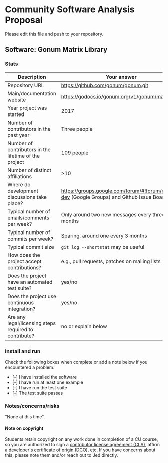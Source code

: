 # Community Software Analysis Proposal
Please edit this file and push to your repository.

## Software: Gonum Matrix Library

### Stats

| Description | Your answer |
|---------|-----------|
| Repository URL |  https://github.com/gonum/gonum.git  | 
| Main/documentation website |  https://godocs.io/gonum.org/v1/gonum/mat  |
| Year project was started | 2017 |
| Number of contributors in the past year | Three people |
| Number of contributors in the lifetime of the project | 109 people |
| Number of distinct affiliations | >10 |
| Where do development discussions take place? | https://groups.google.com/forum/#!forum/gonum-dev (Google Groups) and Github Issue Board |
| Typical number of emails/comments per week? | Only around two new messages every three months |
| Typical number of commits per week? |  Sparing, around one every 3 months |
| Typical commit size | `git log --shortstat` may be useful |
| How does the project accept contributions? | e.g., pull requests, patches on mailing lists   |
| Does the project have an automated test suite? | yes/no |
| Does the project use continuous integration? | yes/no |
| Are any legal/licensing steps required to contribute? | no or explain below |

### Install and run

Check the following boxes when complete or add a note below if you
encountered a problem.

- [-] I have installed the software
- [-] I have run at least one example
- [-] I have run the test suite
- [-] The test suite passes

### Notes/concerns/risks

"None at this time".

#### Note on copyright
Students retain copyright on any work done in completion of a CU
course, so you are authorized to sign a [contributor license
agreement (CLA)](https://en.wikipedia.org/wiki/Contributor_License_Agreement),
affirm a [developer's certificate of
origin (DCO)](https://en.wikipedia.org/wiki/Developer_Certificate_of_Origin),
etc.  If you have concerns about this, please note them and/or reach
out to Jed directly.
